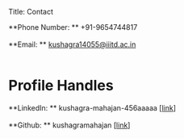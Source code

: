 Title: Contact

**Phone Number: ** +91-9654744817<br><br>
**Email: ** <a href="mailto:kushagra14055@iiitd.ac.in">kushagra14055@iiitd.ac.in</a>
<br><br>

# Profile Handles #

**LinkedIn: ** kushagra-mahajan-456aaaaa [<a href="https://linkedin.com/in/kushagra-mahajan-456aaaaa">link</a>]<br><br>
**Github: ** kushagramahajan [<a href="https://github.com/kushagramahajan">link</a>]
